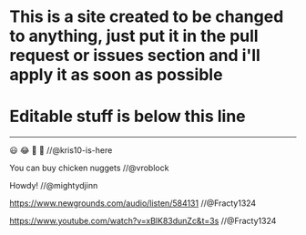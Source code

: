 # This is a site created to be changed to anything, just put it in the pull request or issues section and i'll apply it as soon as possible
# Editable stuff is below this line
--------------------------------------------------------------------------------------------------------------------------
😃 😂 🤬 😬 //@kris10-is-here

You can buy chicken nuggets //@vroblock

Howdy! //@mightydjinn

https://www.newgrounds.com/audio/listen/584131 //@Fracty1324

https://www.youtube.com/watch?v=xBlK83dunZc&t=3s //@Fracty1324
